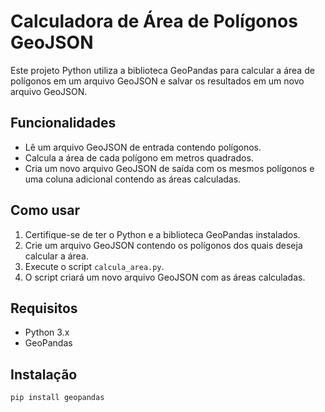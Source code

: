 # Calculadora de Área de Polígonos GeoJSON

Este projeto Python utiliza a biblioteca GeoPandas para calcular a área de polígonos em um arquivo GeoJSON e salvar os resultados em um novo arquivo GeoJSON.

## Funcionalidades

* Lê um arquivo GeoJSON de entrada contendo polígonos.
* Calcula a área de cada polígono em metros quadrados.
* Cria um novo arquivo GeoJSON de saída com os mesmos polígonos e uma coluna adicional contendo as áreas calculadas.

## Como usar

1.  Certifique-se de ter o Python e a biblioteca GeoPandas instalados.
2.  Crie um arquivo GeoJSON contendo os polígonos dos quais deseja calcular a área.
3.  Execute o script `calcula_area.py`.
4.  O script criará um novo arquivo GeoJSON com as áreas calculadas.

## Requisitos

* Python 3.x
* GeoPandas

## Instalação

```bash
pip install geopandas